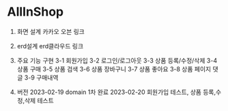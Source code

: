 # AllInShop

1. 화면 설계
  카카오 오븐 링크
  
2. erd설계
  erd클라우드 링크

3. 주요 기능 구현
  3-1 회원가입
  3-2 로그인/로그아웃
  3-3 상품 등록/수정/삭제
  3-4 상품 구매
  3-5 상품 검색
  3-6 상품 장바구니
  3-7 상품 좋아요
  3-8 상품 페이지 댓글
  3-9 구매내역
 
4. 버전
  2023-02-19 domain 1차 완료
  2023-02-20 회원가입 테스트, 상품 등록,수정,삭제 테스트
